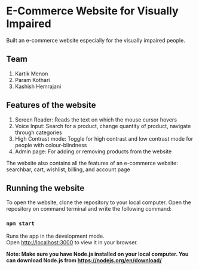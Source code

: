 # E-Commerce Website for Visually Impaired

Built an e-commerce website especially for the visually impaired people.

## Team

1. Kartik Menon
2. Param Kothari
3. Kashish Hemrajani

## Features of the website

1. Screen Reader: Reads the text on which the mouse cursor hovers
2. Voice Input: Search for a product, change quantity of product, navigate through categories
3. High Contrast mode: Toggle for high contrast and low contrast mode for people with colour-blindness
4. Admin page: For adding or removing products from the website

The website also contains all the features of an e-commerce website: searchbar, cart, wishlist, billing, and account page

## Running the website

To open the website, clone the repository to your local computer. Open the repository on command terminal and write the following command:

### `npm start`

Runs the app in the development mode.\
Open [http://localhost:3000](http://localhost:3000) to view it in your browser.

**Note: Make sure you have Node.js installed on your local computer. You can download Node.js from https://nodejs.org/en/download/**
